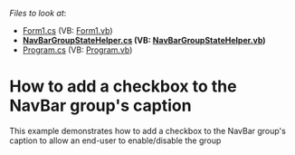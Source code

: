 <!-- default file list -->
*Files to look at*:

* [Form1.cs](./CS/WindowsApplication1/Form1.cs) (VB: [Form1.vb](./VB/WindowsApplication1/Form1.vb))
* **[NavBarGroupStateHelper.cs](./CS/WindowsApplication1/NavBarGroupStateHelper.cs) (VB: [NavBarGroupStateHelper.vb](./VB/WindowsApplication1/NavBarGroupStateHelper.vb))**
* [Program.cs](./CS/WindowsApplication1/Program.cs) (VB: [Program.vb](./VB/WindowsApplication1/Program.vb))
<!-- default file list end -->
# How to add a checkbox to the NavBar group's caption


<p>This example demonstrates how to add a checkbox to the NavBar group's caption to allow an end-user to enable/disable the group</p>

<br/>


